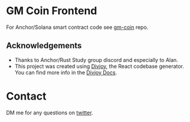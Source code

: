 # GM Coin Frontend

For Anchor/Solana smart contract code see [gm-coin](https://github.com/maddyonline/gm-coin) repo.

## Acknowledgements

* Thanks to Anchor/Rust Study group discord and especially to Alan.
* This project was created using <a href="https://divjoy.com?ref=readme_other">Divjoy</a>, the React codebase generator. You can find more info in the <a href="https://docs.divjoy.com">Divjoy Docs</a>.
  
# Contact

DM me for any questions on [twitter](https://twitter.com/madhavjha).
